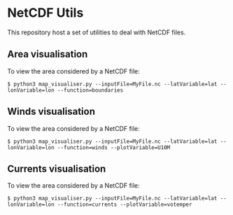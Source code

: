 # NetCDF Utils

This repository host a set of utilities to deal with NetCDF files.

## Area visualisation

To view the area considered by a NetCDF file:

```$ python3 map_visualiser.py --inputFile=MyFile.nc --latVariable=lat --lonVariable=lon --function=boundaries```

## Winds visualisation

To view the area considered by a NetCDF file:

```$ python3 map_visualiser.py --inputFile=MyFile.nc --latVariable=lat --lonVariable=lon --function=winds --plotVariable=U10M```

## Currents visualisation

To view the area considered by a NetCDF file:

```$ python3 map_visualiser.py --inputFile=MyFile.nc --latVariable=lat --lonVariable=lon --function=currents --plotVariable=votemper```
